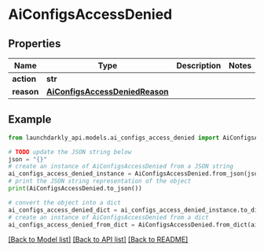 # AiConfigsAccessDenied


## Properties

Name | Type | Description | Notes
------------ | ------------- | ------------- | -------------
**action** | **str** |  | 
**reason** | [**AiConfigsAccessDeniedReason**](AiConfigsAccessDeniedReason.md) |  | 

## Example

```python
from launchdarkly_api.models.ai_configs_access_denied import AiConfigsAccessDenied

# TODO update the JSON string below
json = "{}"
# create an instance of AiConfigsAccessDenied from a JSON string
ai_configs_access_denied_instance = AiConfigsAccessDenied.from_json(json)
# print the JSON string representation of the object
print(AiConfigsAccessDenied.to_json())

# convert the object into a dict
ai_configs_access_denied_dict = ai_configs_access_denied_instance.to_dict()
# create an instance of AiConfigsAccessDenied from a dict
ai_configs_access_denied_from_dict = AiConfigsAccessDenied.from_dict(ai_configs_access_denied_dict)
```
[[Back to Model list]](../README.md#documentation-for-models) [[Back to API list]](../README.md#documentation-for-api-endpoints) [[Back to README]](../README.md)


